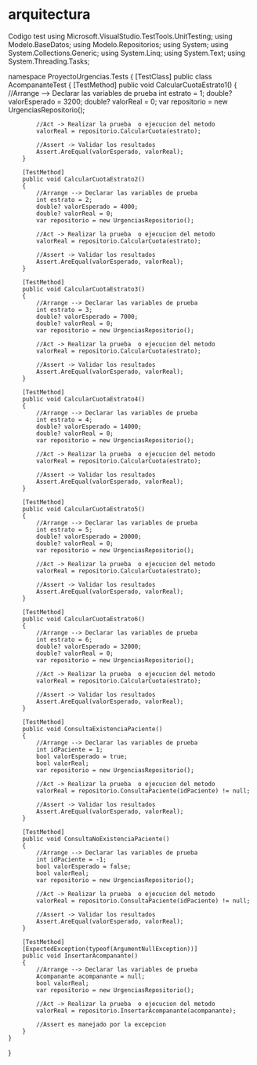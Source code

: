# arquitectura
Codigo test
using Microsoft.VisualStudio.TestTools.UnitTesting;
using Modelo.BaseDatos;
using Modelo.Repositorios;
using System;
using System.Collections.Generic;
using System.Linq;
using System.Text;
using System.Threading.Tasks;

namespace ProyectoUrgencias.Tests
{
    [TestClass]
    public class AcompananteTest
    {
        [TestMethod]
        public void CalcularCuotaEstrato1()
        {
            //Arrange --> Declarar las variables de prueba
            int estrato = 1;
            double? valorEsperado = 3200;
            double? valorReal = 0;
            var repositorio = new UrgenciasRepositorio();

            //Act -> Realizar la prueba  o ejecucion del metodo
            valorReal = repositorio.CalcularCuota(estrato);

            //Assert -> Validar los resultados
            Assert.AreEqual(valorEsperado, valorReal);
        }

        [TestMethod]
        public void CalcularCuotaEstrato2()
        {
            //Arrange --> Declarar las variables de prueba
            int estrato = 2;
            double? valorEsperado = 4000;
            double? valorReal = 0;
            var repositorio = new UrgenciasRepositorio();

            //Act -> Realizar la prueba  o ejecucion del metodo
            valorReal = repositorio.CalcularCuota(estrato);

            //Assert -> Validar los resultados
            Assert.AreEqual(valorEsperado, valorReal);
        }

        [TestMethod]
        public void CalcularCuotaEstrato3()
        {
            //Arrange --> Declarar las variables de prueba
            int estrato = 3;
            double? valorEsperado = 7000;
            double? valorReal = 0;
            var repositorio = new UrgenciasRepositorio();

            //Act -> Realizar la prueba  o ejecucion del metodo
            valorReal = repositorio.CalcularCuota(estrato);

            //Assert -> Validar los resultados
            Assert.AreEqual(valorEsperado, valorReal);
        }

        [TestMethod]
        public void CalcularCuotaEstrato4()
        {
            //Arrange --> Declarar las variables de prueba
            int estrato = 4;
            double? valorEsperado = 14000;
            double? valorReal = 0;
            var repositorio = new UrgenciasRepositorio();

            //Act -> Realizar la prueba  o ejecucion del metodo
            valorReal = repositorio.CalcularCuota(estrato);

            //Assert -> Validar los resultados
            Assert.AreEqual(valorEsperado, valorReal);
        }

        [TestMethod]
        public void CalcularCuotaEstrato5()
        {
            //Arrange --> Declarar las variables de prueba
            int estrato = 5;
            double? valorEsperado = 20000;
            double? valorReal = 0;
            var repositorio = new UrgenciasRepositorio();

            //Act -> Realizar la prueba  o ejecucion del metodo
            valorReal = repositorio.CalcularCuota(estrato);

            //Assert -> Validar los resultados
            Assert.AreEqual(valorEsperado, valorReal);
        }

        [TestMethod]
        public void CalcularCuotaEstrato6()
        {
            //Arrange --> Declarar las variables de prueba
            int estrato = 6;
            double? valorEsperado = 32000;
            double? valorReal = 0;
            var repositorio = new UrgenciasRepositorio();

            //Act -> Realizar la prueba  o ejecucion del metodo
            valorReal = repositorio.CalcularCuota(estrato);

            //Assert -> Validar los resultados
            Assert.AreEqual(valorEsperado, valorReal);
        }

        [TestMethod]
        public void ConsultaExistenciaPaciente()
        {
            //Arrange --> Declarar las variables de prueba
            int idPaciente = 1;
            bool valorEsperado = true;
            bool valorReal;
            var repositorio = new UrgenciasRepositorio();

            //Act -> Realizar la prueba  o ejecucion del metodo
            valorReal = repositorio.ConsultaPaciente(idPaciente) != null;

            //Assert -> Validar los resultados
            Assert.AreEqual(valorEsperado, valorReal);
        }

        [TestMethod]
        public void ConsultaNoExistenciaPaciente()
        {
            //Arrange --> Declarar las variables de prueba
            int idPaciente = -1;
            bool valorEsperado = false;
            bool valorReal;
            var repositorio = new UrgenciasRepositorio();

            //Act -> Realizar la prueba  o ejecucion del metodo
            valorReal = repositorio.ConsultaPaciente(idPaciente) != null;

            //Assert -> Validar los resultados
            Assert.AreEqual(valorEsperado, valorReal);
        }

        [TestMethod]
        [ExpectedException(typeof(ArgumentNullException))]
        public void InsertarAcompanante()
        {
            //Arrange --> Declarar las variables de prueba
            Acompanante acompanante = null;
            bool valorReal;
            var repositorio = new UrgenciasRepositorio();

            //Act -> Realizar la prueba  o ejecucion del metodo
            valorReal = repositorio.InsertarAcompanante(acompanante);

            //Assert es manejado por la excepcion  
        }
    }
}
